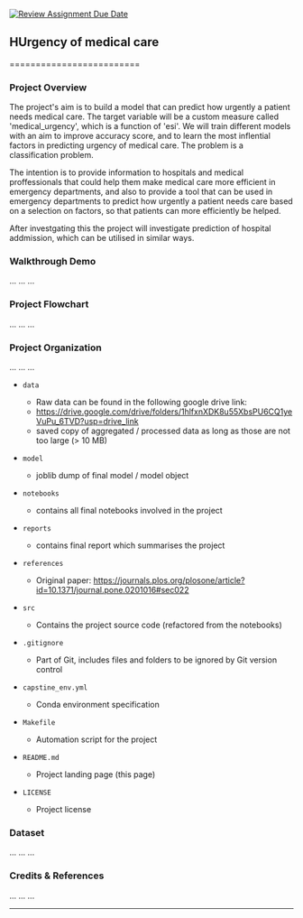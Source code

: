 [![Review Assignment Due Date](https://classroom.github.com/assets/deadline-readme-button-24ddc0f5d75046c5622901739e7c5dd533143b0c8e959d652212380cedb1ea36.svg)](https://classroom.github.com/a/0GBBWOiF)
## HUrgency of medical care
=========================

### Project Overview

The project's aim is to build a model that can predict how urgently a patient needs medical care. The target variable will be a custom measure called 'medical_urgency', which is a function of 'esi'. We will train different models with an aim to improve accuracy score, and to learn the most inflential factors in predicting urgency of medical care. The problem is a classification problem. 

The intention is to provide information to hospitals and medical proffessionals that could help them make medical care more efficient in emergency departments, and also to provide a tool that can be used in emergency departments to predict how urgently a patient needs care based on a selection on factors, so that patients can more efficiently be helped. 

After investgating this the project will investigate prediction of hospital addmission, which can be utilised in similar ways.

### Walkthrough Demo

...
...
...

### Project Flowchart

...
...
...

### Project Organization

...
...
...

* `data` 
    - Raw data can be found in the following google drive link: 
    - https://drive.google.com/drive/folders/1hlfxnXDK8u55XbsPU6CQ1yeVuPu_6TVD?usp=drive_link
    - saved copy of aggregated / processed data as long as those are not too large (> 10 MB)

* `model`
    - joblib dump of final model / model object

* `notebooks`
    - contains all final notebooks involved in the project

* `reports`
    - contains final report which summarises the project

* `references`
    - Original paper: https://journals.plos.org/plosone/article?id=10.1371/journal.pone.0201016#sec022

* `src`
    - Contains the project source code (refactored from the notebooks)

* `.gitignore`
    - Part of Git, includes files and folders to be ignored by Git version control

* `capstine_env.yml`
    - Conda environment specification

* `Makefile`
    - Automation script for the project

* `README.md`
    - Project landing page (this page)

* `LICENSE`
    - Project license

### Dataset

...
...
...

### Credits & References

...
...
...

--------